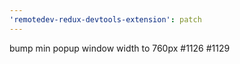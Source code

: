 ```yaml
---
'remotedev-redux-devtools-extension': patch
---
```


bump min popup window width to 760px #1126 #1129
